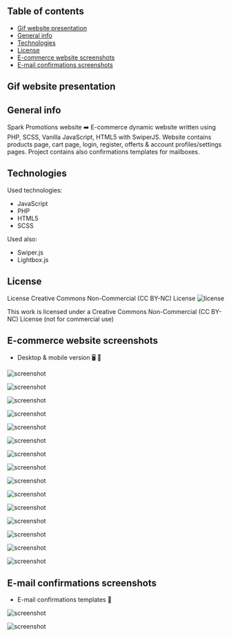 ## Table of contents
* [Gif website presentation](#gif-website-presentation)
* [General info](#general-info)
* [Technologies](#technologies)
* [License](#license)
* [E-commerce website screenshots](#e-commerce-website-screenshots)
* [E-mail confirmations screenshots](#e-mail-confirmations-screenshots)

## Gif website presentation


## General info
Spark Promotions website ➡️ E-commerce dynamic website written using PHP, SCSS, Vanilla JavaScript, HTML5 with SwiperJS. Website contains products page, cart page, login, register, offerts & account profiles/settings pages.
Project contains also confirmations templates for mailboxes.

## Technologies   
Used technologies:
* JavaScript
* PHP
* HTML5
* SCSS

Used also:
* Swiper.js
* Lightbox.js

## License
License Creative Commons Non-Commercial (CC BY-NC) License ![license](https://mirrors.creativecommons.org/presskit/buttons/88x31/svg/by-nc.svg)

This work is licensed under a Creative Commons Non-Commercial (CC BY-NC) License (not for commercial use)

## E-commerce website screenshots
* Desktop & mobile version :desktop_computer: :iphone: 

![screenshot](./screenshots/spark_promotions_01.jpg)   

![screenshot](./screenshots/spark_promotions_02.jpg)   

![screenshot](./screenshots/spark_promotions_03.jpg)   

![screenshot](./screenshots/spark_promotions_04.jpg)   

![screenshot](./screenshots/spark_promotions_05.jpg)   

![screenshot](./screenshots/spark_promotions_06.jpg)   

![screenshot](./screenshots/spark_promotions_07.jpg) 

![screenshot](./screenshots/spark_promotions_15.jpg) 

![screenshot](./screenshots/spark_promotions_08.jpg)   

![screenshot](./screenshots/spark_promotions_09.jpg) 

![screenshot](./screenshots/spark_promotions_10.jpg)   

![screenshot](./screenshots/spark_promotions_11.jpg) 

![screenshot](./screenshots/spark_promotions_12.jpg)   

![screenshot](./screenshots/spark_promotions_13.jpg)   

![screenshot](./screenshots/spark_promotions_14.jpg)   

## E-mail confirmations screenshots
* E-mail confirmations templates :email:

![screenshot](./screenshots/spark_promotions_email_01.jpg)   

![screenshot](./screenshots/spark_promotions_email_02.jpg)  